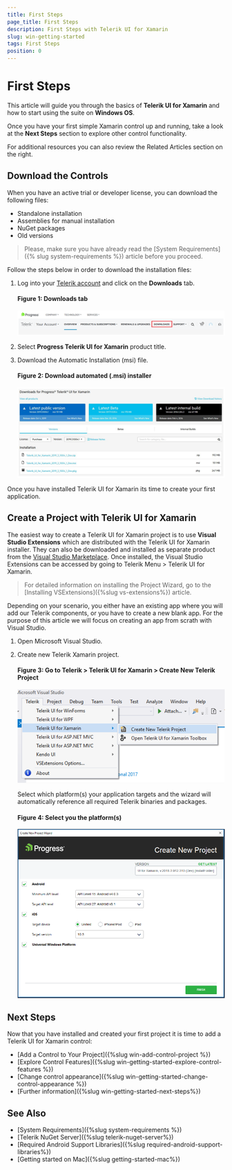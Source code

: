 ```yaml
---
title: First Steps
page_title: First Steps
description: First Steps with Telerik UI for Xamarin
slug: win-getting-started
tags: First Steps
position: 0
---
```


# First Steps

This article will guide you through the basics of __Telerik UI for Xamarin__ and how to start using the suite on __Windows OS__.

Once you have your first simple Xamarin control up and running, take a look at the __Next Steps__ section to explore other control functionality.

For additional resources you can also review the Related Articles section on the right.

## Download the Controls

When you have an active trial or developer license, you can download the following files:

* Standalone installation
* Assemblies for manual installation
* NuGet packages
* Old versions

>Please, make sure you have already read the [System Requirements]({% slug system-requirements %}) article before you proceed.

Follow the steps below in order to download the installation files:

1. Log into your [Telerik account](https://www.telerik.com/account/) and click on the __Downloads__ tab.

	#### __Figure 1: Downloads tab__

	![](images/download_product_files_1.png)

2. Select __Progress Telerik UI for Xamarin__ product title.

3. Download the Automatic Installation (msi) file.

	#### __Figure 2: Download automated (.msi) installer__

	![](images/download_product_files_2.png)

Once you have installed Telerik UI for Xamarin its time to create your first application.

## Create a Project with Telerik UI for Xamarin

The easiest way to create a Telerik UI for Xamarin project is to use **Visual Studio Extensions** which are distributed with the Telerik UI for Xamarin installer. They can also be downloaded and installed as separate product from the [Visual Studio Marketplace](https://marketplace.visualstudio.com/). Once installed, the Visual Studio Extensions can be accessed by going to Telerik Menu > Telerik  UI for Xamarin.

>For detailed information on installing the Project Wizard, go to the [Installing VSExtensions]({%slug vs-extensions%}) article.

Depending on your scenario, you either have an existing app where you will add our Telerik components, or you have to create a new blank app. For the purpose of this article we will focus on creating an app from scrath with Visual Studio.

1. Open Microsoft Visual Studio.

2. Create new Telerik Xamarin project.

	#### __Figure 3: Go to Telerik > Telerik UI for Xamarin > Create New Telerik Project__

	![Visual Studio New Project Create](images/visual-studio-new-project-create2.png)

	Select which platform(s) your application targets and the wizard will automatically reference all required Telerik binaries and packages.

	#### __Figure 4: Select you the platform(s)__

	![Visual Studio New Project Create](images/visual-studio-project-wizard.png)

## Next Steps

Now that you have installed and created your first project it is time to add a Telerik UI for Xamarin control:

- [Add a Control to Your Project]({%slug win-add-control-project %})
- [Explore Control Features]({%slug win-getting-started-explore-control-features %})
- [Change control appearance]({%slug win-getting-started-change-control-appearance %})
- [Further information]({%slug win-getting-started-next-steps%})

## See Also

- [System Requirements]({%slug system-requirements %})
- [Telerik NuGet Server]({%slug telerik-nuget-server%})
- [Required Android Support Libraries]({%slug required-android-support-libraries%})
- [Getting started on Mac]({%slug getting-started-mac%})